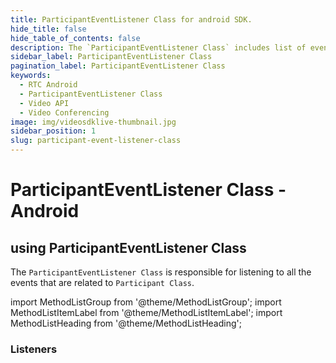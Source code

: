 ```yaml
---
title: ParticipantEventListener Class for android SDK.
hide_title: false
hide_table_of_contents: false
description: The `ParticipantEventListener Class` includes list of events which can be useful for the design custom user interface.
sidebar_label: ParticipantEventListener Class
pagination_label: ParticipantEventListener Class
keywords:
  - RTC Android
  - ParticipantEventListener Class
  - Video API
  - Video Conferencing
image: img/videosdklive-thumbnail.jpg
sidebar_position: 1
slug: participant-event-listener-class
---
```


# ParticipantEventListener Class - Android

## using ParticipantEventListener Class

The `ParticipantEventListener Class` is responsible for listening to all the events that are related to `Participant Class`.

import MethodListGroup from '@theme/MethodListGroup';
import MethodListItemLabel from '@theme/MethodListItemLabel';
import MethodListHeading from '@theme/MethodListHeading';

### Listeners

<MethodListGroup>
  <MethodListItemLabel name="__listeners" >
    <MethodListGroup>
      <MethodListHeading heading="Listeners" />
      <MethodListItemLabel name="onStreamEnabled(Stream stream)"  type={"void"} />
      <MethodListItemLabel name="onStreamDisabled(Stream stream)"  type={"void"} />
    </MethodListGroup>
  </MethodListItemLabel>
</MethodListGroup>
